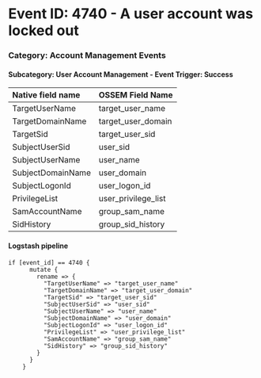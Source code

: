 # Event ID: 4740 - A user account was locked out
### Category: Account Management Events
#### Subcategory: User Account Management - Event Trigger: Success

|Native field name            |OSSEM Field Name                     |
|:----------------------------|:------------------------------------|
| TargetUserName              | target_user_name                    |
| TargetDomainName            | target_user_domain                  |
| TargetSid                   | target_user_sid                     |
| SubjectUserSid              | user_sid                            |
| SubjectUserName             | user_name                           |
| SubjectDomainName           | user_domain                         |
| SubjectLogonId              | user_logon_id                       |
| PrivilegeList               | user_privilege_list                 |
| SamAccountName              | group_sam_name                      |
| SidHistory                  | group_sid_history                   |


#### Logstash pipeline

```
if [event_id] == 4740 {
      mutate {
        rename => {
          "TargetUserName" => "target_user_name"
          "TargetDomainName" => "target_user_domain"
          "TargetSid" => "target_user_sid"
          "SubjectUserSid" => "user_sid"  
          "SubjectUserName" => "user_name"
          "SubjectDomainName" => "user_domain"
          "SubjectLogonId" => "user_logon_id"
          "PrivilegeList" => "user_privilege_list"
          "SamAccountName" => "group_sam_name"
          "SidHistory" => "group_sid_history"
        }
      }
    }
```